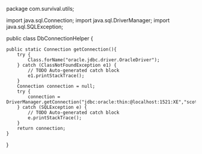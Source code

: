 package com.survival.utils;



import java.sql.Connection;
import java.sql.DriverManager;
import java.sql.SQLException;

public class DbConnectionHelper {

	public static Connection getConnection(){
		try {
			Class.forName("oracle.jdbc.driver.OracleDriver");
		} catch (ClassNotFoundException e1) {
			// TODO Auto-generated catch block
			e1.printStackTrace();
		}
		Connection connection = null;
		try {
			connection = DriverManager.getConnection("jdbc:oracle:thin:@localhost:1521:XE","scott","tiger");
		} catch (SQLException e) {
			// TODO Auto-generated catch block
			e.printStackTrace();
		}
		return connection;
	}
}
